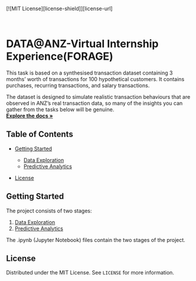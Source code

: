 [![MIT License][license-shield]][license-url]

<br />
<p align="left">

  <h1 align="left">DATA@ANZ-Virtual Internship Experience(FORAGE)</h1>

  <p align="left">
    This task is based on a synthesised transaction dataset containing 3 months’ worth of transactions for 100 hypothetical customers. It contains purchases, recurring      transactions, and salary transactions.

The dataset is designed to simulate realistic transaction behaviours that are observed in ANZ’s real transaction data, so many of the insights you can gather from the tasks below will be genuine.
    <br />
    <a href="https://github.com/vamsiv2001/DATA-ANZ-Virtual-Internship"><strong>Explore the docs »</strong></a>
    <br />
  </p>
</p>

## Table of Contents
* [Getting Started](#getting-started)
  * [Data Exploration](#data-exploration)
  * [Predictive Analytics](#predictive-analytics)
  
* [License](#license)




## Getting Started

The project consists of two stages:
1. [Data Exploration](#data-exploration)
2. [Predictive Analytics](#predictive-analytics)

The .ipynb (Jupyter Notebook) files contain the two stages of the project.



## License

Distributed under the MIT License. See `LICENSE` for more information.
